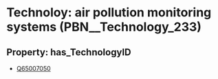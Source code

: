 # Technoloy: __air pollution monitoring systems__ (PBN__Technology_233)

## Property: has_TechnologyID

* [Q65007050](Q65007050)

